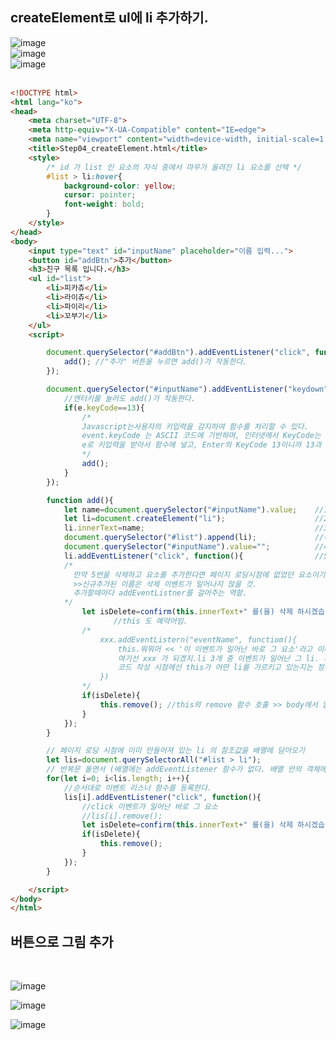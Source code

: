 ## createElement로 ul에 li 추가하기.
![image](https://user-images.githubusercontent.com/96712990/178184577-4c880db4-b62e-438a-8583-1fa7194b0930.png)<br>
![image](https://user-images.githubusercontent.com/96712990/178184622-34624119-d3da-4dac-99f6-0cc86e854254.png)<br>
![image](https://user-images.githubusercontent.com/96712990/178184646-0b3a1974-6588-48e8-8fce-740bf6c77d1f.png)<br>
<br>
```html
<!DOCTYPE html>
<html lang="ko">
<head>
    <meta charset="UTF-8">
    <meta http-equiv="X-UA-Compatible" content="IE=edge">
    <meta name="viewport" content="width=device-width, initial-scale=1.0">
    <title>Step04_createElement.html</title>
    <style>
        /* id 가 list 인 요소의 자식 중에서 마우가 올려진 li 요소를 선택 */
        #list > li:hover{
            background-color: yellow;
            cursor: pointer;
            font-weight: bold;
        }
    </style>
</head>
<body>
    <input type="text" id="inputName" placeholder="이름 입력...">
    <button id="addBtn">추가</button>
    <h3>친구 목록 입니다.</h3>
    <ul id="list">
        <li>피카츄</li>
        <li>라이츄</li>
        <li>파이리</li>
        <li>꼬부기</li>
    </ul>
    <script>

        document.querySelector("#addBtn").addEventListener("click", function(){
            add(); //"추가" 버튼을 누르면 add()가 작동한다.
        });

        document.querySelector("#inputName").addEventListener("keydown", function(e){
            //엔터키를 눌러도 add()가 작동한다.
            if(e.keyCode==13){
                /*
                Javascript는사용자의 키입력을 감지하여 함수를 처리할 수 있다.
                event.keyCode 는 ASCII 코드에 기반하며, 인터넷에서 KeyCode는 쉽게 찾을 수 있다.
                e로 키입력을 받아서 함수에 넣고, Enter의 KeyCode 13이니까 13과 일치하면 add()를 동작시킨다.
                */
                add();
            }
        });

        function add(){
            let name=document.querySelector("#inputName").value;    //1. 입력한 이름을 읽어오기(innerText X value O).
            let li=document.createElement("li");                    //2. li 요소 만들고, 입력한 이름 innerText에 넣어주기.
            li.innerText=name;                                      //3. 만든 li 요소를 ul 의 자식요소로 추가하기.
            document.querySelector("#list").append(li);             //(참고) append()는 컨텐츠를 선택된 요소(#list) 내부 끝에                                                                       추가시킨다.
            document.querySelector("#inputName").value="";          //4. 공백을 넣어서 입력창 지우기.
            li.addEventListener("click", function(){                //5. 새로만든 li 요소에 click 이벤트 리스너 등록.
            /*
              만약 5번을 삭제하고 요소를 추가한다면 페이지 로딩시점에 없었던 요소이기 때문에 삭제 이벤트가 걸려있지 않음
              >>신규추가된 이름은 삭제 이벤트가 일어나지 않을 것.
              추가할때마다 addEventListner를 걸어주는 역할.
            */
                let isDelete=confirm(this.innerText+" 를(을) 삭제 하시겠습니까?");
                       //this 도 예약어임.
                /*
                    xxx.addEventListern("eventName", functiom(){
                        this.뭐뭐머 << '이 이벤트가 일어난 바로 그 요소'라고 이해하자.
                        여기선 xxx 가 되겠지.li 3개 중 이벤트가 일어난 그 li. 피카츄를 click한 이벤트가 발생한 시점 피카츄가 this.
                        코드 작성 시점에선 this가 어떤 li를 가르키고 있는지는 정해놓지 않았음.
                    })
                */
                if(isDelete){
                    this.remove(); //this의 remove 함수 호출 >> body에서 없애버림.
                }      
            });
        }

        // 페이지 로딩 시점에 이미 만들어져 있는 li 의 참조값을 배열에 담아오기
        let lis=document.querySelectorAll("#list > li");
        // 반복문 돌면서 (배열에는 addEventListener 함수가 없다. 배열 안의 객체에 따로 하나씩 다 걸어줘야함.)
        for(let i=0; i<lis.length; i++){
            //순서대로 이벤트 리스너 함수를 등록한다.
            lis[i].addEventListener("click", function(){
                //click 이벤트가 일어난 바로 그 요소
                //lis[i].remove();
                let isDelete=confirm(this.innerText+" 를(을) 삭제 하시겠습니까?");
                if(isDelete){
                    this.remove();
                }         
            });
        }

    </script>
</body>
</html>
```

## 버튼으로 그림 추가
<br>

![image](https://user-images.githubusercontent.com/96712990/178211757-19c762a3-e9ac-4e46-9754-8d8e910ad9cd.png) <br>


![image](https://user-images.githubusercontent.com/96712990/178211846-b43ffe23-842a-4d68-b115-7b5cf5d8ed82.png) <br>


![image](https://user-images.githubusercontent.com/96712990/178211876-2ba6ebfa-83e2-41dd-a91c-9d1d62a15cc3.png) <br>






